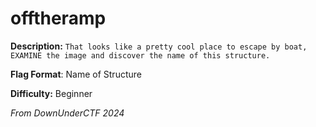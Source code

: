 # offtheramp
**Description:** `That looks like a pretty cool place to escape by boat, EXAMINE the image and discover the name of this structure.`

**Flag Format**: Name of Structure

**Difficulty:** Beginner

*From DownUnderCTF 2024*